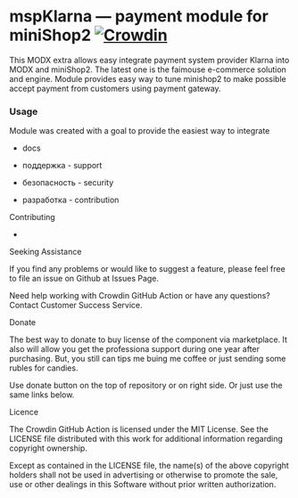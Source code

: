 # mspKlarna &mdash; payment module for miniShop2 [![Crowdin](https://badges.crowdin.net/msp-klarna/localized.svg)](https://crowdin.com/project/msp-klarna)

This MODX extra allows easy integrate payment system provider Klarna into MODX and miniShop2. The latest one is the faimouse e-commerce solution and engine. Module provides easy way to tune minishop2 to make possible accept payment from customers using payment gateway.  

### Usage

Module was created with a goal to provide the easiest way to integrate  
- docs

- поддержка - support
- безопасность - security



- разработка - contribution

Contributing

- 

Seeking Assistance

If you find any problems or would like to suggest a feature, please feel free to file an issue on Github at Issues Page.

Need help working with Crowdin GitHub Action or have any questions? Contact Customer Success Service.

Donate

The best way to donate to buy license of the component via marketplace. It also will allow you get the professiona support during one year after purchasing. But, you still can tips me buing me coffee or just sending some rubles for candies.

Use donate button on the top of repository or on right side. Or just use the same links below.

Licence

The Crowdin GitHub Action is licensed under the MIT License.
See the LICENSE file distributed with this work for additional
information regarding copyright ownership.

Except as contained in the LICENSE file, the name(s) of the above copyright
holders shall not be used in advertising or otherwise to promote the sale,
use or other dealings in this Software without prior written authorization.

